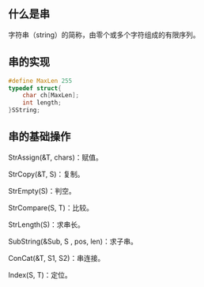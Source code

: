## 什么是串

字符串（string）的简称，由零个或多个字符组成的有限序列。

## 串的实现

~~~C++
#define MaxLen 255
typedef struct{
    char ch[MaxLen];
    int length;
}SString;
~~~

## 串的基础操作

StrAssign(&T, chars)：赋值。

StrCopy(&T, S)：复制。

StrEmpty(S)：判空。

StrCompare(S, T)：比较。

StrLength(S)：求串长。

SubString(&Sub, S , pos, len)：求子串。

ConCat(&T, S1, S2)：串连接。

Index(S, T)：定位。
